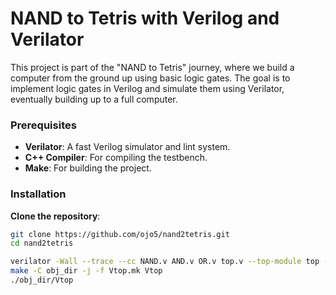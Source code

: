 # NAND to Tetris with Verilog and Verilator

This project is part of the "NAND to Tetris" journey, where we build a computer from the ground up using basic logic gates. The goal is to implement logic gates in Verilog and simulate them using Verilator, eventually building up to a full computer.

### Prerequisites

- **Verilator**: A fast Verilog simulator and lint system.
- **C++ Compiler**: For compiling the testbench.
- **Make**: For building the project.

### Installation

**Clone the repository**:

   ```bash
   git clone https://github.com/ojo5/nand2tetris.git
   cd nand2tetris
   ```

```bash
verilator -Wall --trace --cc NAND.v AND.v OR.v top.v --top-module top --exe top.cpp
make -C obj_dir -j -f Vtop.mk Vtop
./obj_dir/Vtop
```